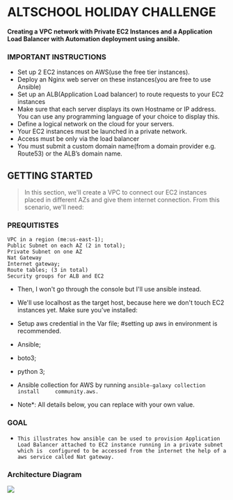 # ALTSCHOOL HOLIDAY CHALLENGE

 **Creating a VPC network with Private EC2 Instances and a  Application Load Balancer with Automation deployment using ansible.**
 
### IMPORTANT INSTRUCTIONS
* Set up 2 EC2 instances on AWS(use the free tier instances).
* Deploy an Nginx web server on these instances(you are free to use Ansible)
* Set up an ALB(Application Load balancer) to route requests to your EC2       instances
* Make sure that each server displays its own Hostname or IP address. You      can use any programming language of your choice to display this.
* Define a logical network on the cloud for your servers.
* Your EC2 instances must be launched in a private network.
* Access must be only via the load balancer
* You must submit a custom domain name(from a domain provider e.g. Route53)   or the ALB’s domain name.

##  GETTING STARTED
> In this section, we'll create a VPC to connect our EC2      instances placed in different AZs and give them internet connection. From this scenario, we'll need:

### PREQUITISTES

    VPC in a region (me:us-east-1);
    Public Subnet on each AZ (2 in total);
    Private Subnet on one AZ
    Nat Gateway
    Internet gateway;
    Route tables; (3 in total)
    Security groups for ALB and EC2

* Then, I won't go through the console but I'll use ansible instead.

*  We'll use localhost as the target host, because here we don't touch EC2 instances yet. Make sure you've installed:

* Setup aws credential in the Var file;
 #setting up aws in environment is recommended.

* Ansible;

* boto3;

* python 3;

* Ansible collection for AWS by running ``ansible-galaxy collection install     community.aws.``

* Note*: All details below, you can replace with your own value.

  

### GOAL
* ````This illustrates how ansible can be used to provision Application Load Balancer attached to EC2 instance running in a private subnet which is  configured to be accessed from the internet the help of a aws service called Nat gateway.````

### Architecture Diagram
  ![](file:///C:\Users\Daramola%20Adeola\Downloads\alt.drawio.png)
